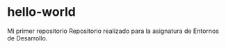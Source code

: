 # hello-world
Mi primer repositorio
Repositorio realizado para la asignatura de Entornos de Desarrollo.


